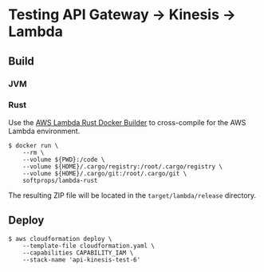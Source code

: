 # Testing API Gateway -> Kinesis -> Lambda

## Build

### JVM

### Rust

Use the [AWS Lambda Rust Docker Builder](https://github.com/softprops/lambda-rust) 
to cross-compile for the AWS Lambda environment.
```
$ docker run \
    --rm \
    --volume ${PWD}:/code \
    --volume ${HOME}/.cargo/registry:/root/.cargo/registry \
    --volume ${HOME}/.cargo/git:/root/.cargo/git \
    softprops/lambda-rust
```
The resulting ZIP file will be located in the `target/lambda/release`
directory.

## Deploy

```
$ aws cloudformation deploy \
    --template-file cloudformation.yaml \
    --capabilities CAPABILITY_IAM \
    --stack-name 'api-kinesis-test-6' 
```
